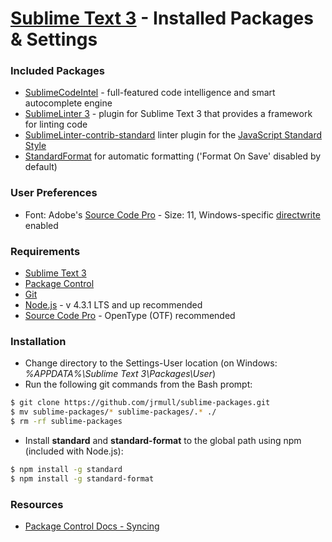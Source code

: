 # [Sublime Text 3] - Installed Packages & Settings

### Included Packages
  - [Sublime​Code​Intel] - full-featured code intelligence and smart autocomplete engine
  - [SublimeLinter 3] - plugin for Sublime Text 3 that provides a framework for linting code
  - [SublimeLinter-contrib-standard] linter plugin for the [JavaScript Standard Style]
  - [StandardFormat] for automatic formatting ('Format On Save' disabled by default)

### User Preferences
  - Font: Adobe's [Source Code Pro] - Size: 11, Windows-specific [directwrite] enabled

### Requirements

  - [Sublime Text 3]
  - [Package Control]
  - [Git]
  - [Node.js] - v 4.3.1 LTS and up recommended
  - [Source Code Pro] - OpenType (OTF) recommended

### Installation
  - Change directory to the Settings-User location (on Windows: *%APPDATA%\Sublime Text 3\Packages\User*)
  - Run the following git commands from the Bash prompt:

```sh
$ git clone https://github.com/jrmull/sublime-packages.git
$ mv sublime-packages/* sublime-packages/.* ./
$ rm -rf sublime-packages
```

  - Install **standard** and **standard-format** to the global path using npm (included with Node.js):

```sh
$ npm install -g standard
$ npm install -g standard-format
```

### Resources
  - [Package Control Docs - Syncing]


[directwrite]: <https://msdn.microsoft.com/en-us/library/windows/desktop/dd371554(v=vs.85).aspx>
[Git]: <https://git-scm.com/>
[JavaScript Standard Style]: <http://standardjs.com/>
[Node.js]: <https://nodejs.org>
[Package Control]: <https://packagecontrol.io/>
[Package Control Docs - Syncing]: <https://packagecontrol.io/docs/syncing>
[Source Code Pro]: <https://github.com/adobe-fonts/source-code-pro>
[Sublime​Code​Intel]: <http://sublimecodeintel.github.io/SublimeCodeIntel/>
[StandardFormat]: <https://github.com/bcomnes/sublime-standard-format>
[SublimeLinter 3]: <http://www.sublimelinter.com/>
[SublimeLinter-contrib-standard]: <https://github.com/Flet/SublimeLinter-contrib-standard>
[Sublime Text 3]: <https://www.sublimetext.com/>

